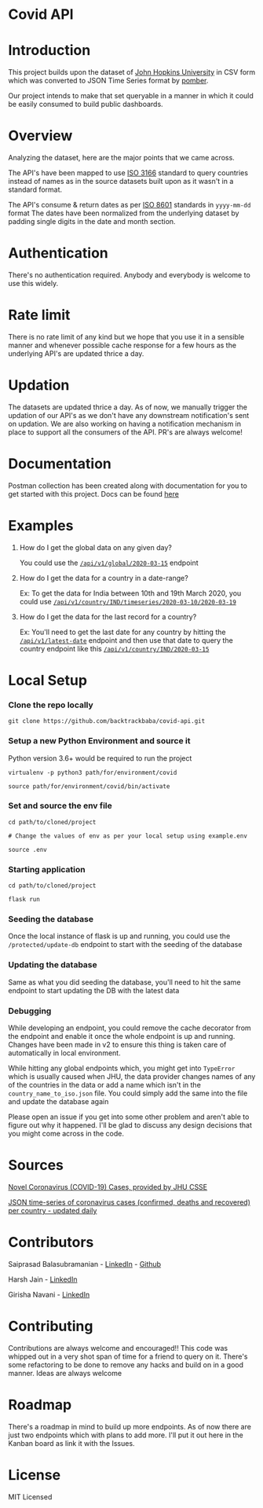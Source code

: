 # Covid API

# Introduction
This project builds upon the dataset of [John Hopkins University](https://github.com/CSSEGISandData/COVID-19) in CSV form which was converted to JSON Time Series format by [pomber](https://github.com/pomber/covid19).

Our project intends to make that set queryable in a manner in which it could be easily consumed to build public dashboards. 

# Overview
Analyzing the dataset, here are the major points that we came across.

The API's have been mapped to use [ISO 3166](https://en.wikipedia.org/wiki/ISO_3166) standard to query countries instead of names as in the source datasets built upon as it wasn't in a standard format.

The API's consume & return dates as per [ISO 8601](https://en.wikipedia.org/wiki/ISO_8601) standards in `yyyy-mm-dd` format  The dates have been normalized from the underlying dataset by padding single digits in the date and month section.

# Authentication
There's no authentication required. Anybody and everybody is welcome to use this widely.

# Rate limit
There is no rate limit of any kind but we hope that you use it in a sensible manner and whenever possible cache response for a few hours as the underlying API's are updated thrice a day.

# Updation
The datasets are updated thrice a day. As of now, we manually trigger the updation of our API's as we don't have any downstream notification's sent on updation. We are also working on having a notification mechanism in place to support all the consumers of the API. PR's are always welcome!

# Documentation
Postman collection has been created along with documentation for you to get started with this project. Docs can be found [here](https://documenter.getpostman.com/view/2568274/SzS8rjbe?version=latest)


# Examples

1) How do I get the global data on any given day?
    
   You could use the [`/api/v1/global/2020-03-15`](https://covidapi.info/api/v1/global/2020-03-15) endpoint

2) How do I get the data for a country in a date-range?

    Ex: To get the data for India between 10th and 19th March 2020, you could use [`/api/v1/country/IND/timeseries/2020-03-10/2020-03-19`](https://covidapi.info/api/v1/country/IND/timeseries/2020-03-10/2020-03-19)

3) How do I get the data for the last record for a country?
    
    Ex: You'll need to get the last date for any country by hitting the [`/api/v1/latest-date`](https://covidapi.info/api/v1/latest-date) endpoint and then use that date to query the country endpoint like this [`/api/v1/country/IND/2020-03-15`](https://covidapi.info/api/v1/country/IND/2020-03-15) 

# Local Setup

### Clone the repo locally
`git clone https://github.com/backtrackbaba/covid-api.git`

### Setup a new Python Environment and source it

Python version 3.6+ would be required to run the project
```
virtualenv -p python3 path/for/environment/covid

source path/for/environment/covid/bin/activate
```

### Set and source the env file
```
cd path/to/cloned/project

# Change the values of env as per your local setup using example.env

source .env
```

### Starting application
```
cd path/to/cloned/project

flask run
```

### Seeding the database
Once the local instance of flask is up and running, you could use the `/protected/update-db` endpoint to start with the seeding of the database

### Updating the database
Same as what you did seeding the database, you'll need to hit the same endpoint to start updating the DB with the latest data

### Debugging

While developing an endpoint, you could remove the cache decorator from the endpoint and enable it once the whole endpoint is up and running. Changes have been made in v2 to ensure this thing is taken care of automatically in local environment.

While hitting any global endpoints which, you might get into `TypeError` which is usually caused when JHU, the data provider changes names of any of the countries in the data or add a name which isn't in the `country_name_to_iso.json` file. You could simply add the same into the file and update the database again


Please open an issue if you get into some other problem and aren't able to figure out why it happened. I'll be glad to discuss any design decisions that you might come across in the code.

# Sources

[Novel Coronavirus (COVID-19) Cases, provided by JHU CSSE](https://github.com/CSSEGISandData/COVID-19)

[JSON time-series of coronavirus cases (confirmed, deaths and recovered) per country - updated daily ](https://github.com/pomber/covid19)

# Contributors

Saiprasad Balasubramanian - [LinkedIn](https://www.linkedin.com/in/saiprasadbala/) - [Github](https://github.com/backtrackbaba)

Harsh Jain - [LinkedIn](https://www.linkedin.com/in/hrkj-18/)

Girisha Navani - [LinkedIn](https://www.linkedin.com/in/girisha-navani-87065215b/)

# Contributing
Contributions are always welcome and encouraged!! This code was whipped out in a very shot span of time for a friend to query on it. There's some refactoring to be done to remove any hacks and build on in a good manner. Ideas are always welcome  

# Roadmap
There's a roadmap in mind to build up more endpoints. As of now there are just two endpoints which with plans to add more. I'll put it out here in the Kanban board as link it with the Issues.

# License
MIT Licensed

